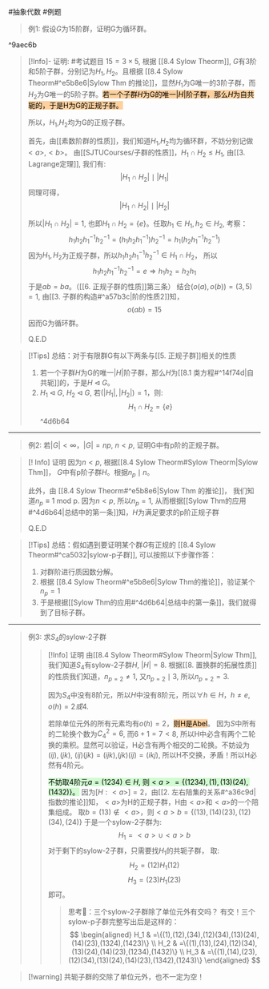#抽象代数 #例题
>例1: 假设$G$为15阶群，证明G为循环群。

^9aec6b

>[!Info]- 证明: #考试题目 
>$15=3\times 5$, 根据 [[8.4 Sylow Theorm]], $G$有3阶和5阶子群，分别记为$H_1,H_2$。且根据 [[8.4 Sylow Theorm#^e5b8e6|Sylow Thm 的推论]]，显然$H_1$为G唯一的3阶子群，而$H_2$为G唯一的5阶子群。<mark style="background: #FFB86CA6;">若一个子群$H$为G的唯一$|H|$阶子群，那么$H$为自共轭的，于是H为G的正规子群。</mark>
>
>所以，$H_1$,$H_2$均为G的正规子群。
>
>首先，由[[素数阶群的性质]]，我们知道$H_1$,$H_2$均为循环群，不妨分别记做$<a>,<b>$。
>由[[SJTUCourses/子群的性质]]，$H_1\cap H_2\leqslant H_1$, 由[[3. Lagrange定理]], 我们有:
>$$|H_1\cap H_2|\mid|H_1|$$
>同理可得，$$|H_1\cap H_2|\mid|H_2|$$
>
>所以$|H_1 \cap H_2|=1$, 也即$H_1 \cap H_2 = \{ e\}$。任取$h_1\in H_1,h_2 \in H_2$, 考察：
>$$h_1h_2h_1^{-1}h_2^{-1}=(h_1h_2h_1^{-1})h_2^{-1}=h_1(h_2h_1^{-1}h_2^{-1})$$因为$H_1,H_2$为正规子群，所以$h_1h_2h_1^{-1}h_2^{-1}\in H_1 \cap H_2$， 所以$$h_1h_2h_1^{-1}h_2^{-1}=e \Rightarrow h_1h_2=h_2h_1$$
>于是$ab=ba$。（[[6. 正规子群的性质]]第三条）
>结合$(o(a),o(b))=(3,5)=1$, 由[[3. 子群的构造#^a57b3c|阶的性质2]]知，$$o(ab)=15$$
>因而G为循环群。<aside h1> Q.E.D </aside>
> 

>[!Tips] 总结：对于有限群G有以下两条与[[5. 正规子群]]相关的性质
>1. 若一个子群$H$为G的唯一$|H|$阶子群，那么$H$为[[8.1 类方程#^14f74d|自共轭]]的，于是$H \lhd G$。
>2. $H_1 \lhd G$, $H_2 \lhd G$, 若$(|H_1|,|H_2|)=1$，则:$$H_1 \cap H_2 =\{e \}$$
^4d6b64


*****

> 例2: 若$|G|<\infty$，$|G|=np$, $n < p$, 证明G中有p阶的正规子群。


>[! Info] 证明
>因为$n<p$, 根据[[8.4 Sylow Theorm#Sylow Theorm|Sylow Thm]]， $G$中有p阶子群$H$。根据$n_{p}\mid n$。
>
>此外，由 [[8.4 Sylow Theorm#^e5b8e6|Sylow Thm 的推论]]， 我们知道$n_p \equiv 1 \text{ mod p}$.
>因为$n<p$, 所以$n_p=1$, 从而根据[[Sylow Thm的应用#^4d6b64|总结中的第一条]]知，$H$为满足要求的p阶正规子群
><aside h1>Q.E.D</aside>
>

>[!Tips] 总结：假如遇到要证明某个群$G$有正规的 [[8.4 Sylow Theorm#^ca5032|sylow-p子群]], 可以按照以下步骤作答：
>1. 对群阶进行质因数分解。
>2. 根据 [[8.4 Sylow Theorm#^e5b8e6|Sylow Thm的推论]]，验证某个$n_{p}= 1$
>3. 于是根据[[Sylow Thm的应用#^4d6b64|总结中的第一条]]，我们就得到了目标子群。
****
> 例3: 求$S_4$的sylow-2子群
> >[!Info] 证明
> >由[[8.4 Sylow Theorm#Sylow Theorm|Sylow Thm]], 我们知道$S_4$有sylow-2子群$H$, $|H|=8$. 根据[[8. 置换群的拓展性质]]的性质我们知道，$n_{p=2}\neq 1$, 又$n_{p=2}\mid 3$, 所以$n_{p=2}=3$.
> >
> >因为$S_{4}$中没有8阶元，所以$H$中没有8阶元，所以$\forall h\in H，h\neq e$, $o(h)=2或4$.
> >
> >若除单位元外的所有元素均有$o(h)=2$，<mark style="background: #FFB86CA6;">则H是Abel</mark>。 因为$S$中所有的二轮换个数为$C_4^2=6$, 而$6+1=7 < 8$, 所以H中必含有两个二轮换的乘积。显然可以验证，H必含有两个相交的二轮换。不妨设为$(ij),(jk)$,  $(ij)(jk)=(ijk)$,$(jk)(ij)=(ikj)$, 所以H不交换，矛盾！所以H必然有4阶元。
> >
> ><mark style="background: #BBFABBA6;">不妨取4阶元$a=(1234)\in H$, 则$<a>=\{(1234),(1),(13)(24),(1432) \}$。</mark>
> >因为$[H:<a>]=2$，由[[2. 左右陪集的关系#^a36c9d|指数的推论]]知，$<a>$为H的正规子群，H由$<a>$和$<a>$的一个陪集组成。
> >取$b=(13)\notin <a>$，则$<a>b=\{(13),(14)(23),(12)(34),(24)\}$
> >于是一个sylow-2子群为:$$H_1=<a>\cup <a>b$$
> >对于剩下的sylow-2子群，只需要找$H_1$的共轭子群， 取:
> >$$H_2=(12)H_1(12)$$ $$H_3=(23)H_1(23)$$即可。
> >> 思考🤔️：三个sylow-2子群除了单位元外有交吗？ 有交！三个sylow-p子群完整写出后是这样的：
> >> $$
\begin{aligned}
H_1 & =\{(1),(12),(34),(12)(34),(13)(24),(14)(23),(1324),(1423)\} \\
H_2 & =\{(1),(13),(24),(12)(34),(13)(24),(14)(23),(1234),(1432)\} \\
H_3 & =\{(1),(14),(23),(12)(34),(13)(24),(14)(23),(1342),(1243)\}
\end{aligned}
>$$


>[!warning] 共轭子群的交除了单位元外，也不一定为空！